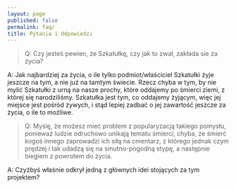 ```yaml
---
layout: page
published: false
permalink: faq/
title: Pytania i Odpowiedzi
---
```


> Q: Czy jesteś pewien, że Szkatułkę, czy jak to zwał, zakłada sie za życia?

A: Jak najbardziej za życia, o ile tylko podmiot/właściciel Szkatułki żyje jeszcze na tym, a nie już na tamtym świecie. Rzecz chyba w tym, by nie mylić Szkatułki z urną na nasze prochy, które oddajemy po śmierci ziemi, z której się narodziliśmy. Szkatułka jest tym, co oddajemy żyjącym, więc jej miejsce jest pośród żywych, i stąd lepiej zadbać o jej zawartość jeszcze za życia, o ile to możliwe.

> Q: Myślę, że możesz mieć problem z popularyzacją takiego pomysłu, ponieważ ludzie odruchowo unikają tematu śmierci, chyba, że śmierć kogoś innego zaprowadzi ich siłą na cmentarz, z którego jednak czym prędzej i tak udadzą się na smutno-pogodną stypę, a następnie biegiem z powrotem do życia.

A: Czyżbyś właśnie odkrył jedną z głównych idei stojących za tym projektem?